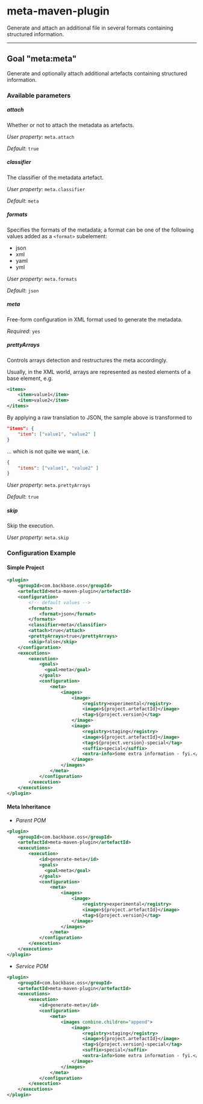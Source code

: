 # meta-maven-plugin

Generate and attach an additional file in several formats containing structured information.

---

## Goal "meta:meta"

Generate and optionally attach additional artefacts containing structured information.

### Available parameters

##### attach

Whether or not to attach the metadata as artefacts.

*User property*: `meta.attach`

*Default*: `true`

##### classifier

The classifier of the metadata artefact.

*User property*: `meta.classifier`

*Default*: `meta`

##### formats

Specifies the formats of the metadata; a format can be one of the following values added as a
`<format>` subelement:

- json
- xml
- yaml
- yml

*User property*: `meta.formats`

*Default*: `json`

#####  meta

Free-form configuration in XML format used to generate the metadata.

*Required*: `yes`

##### prettyArrays

Controls arrays detection and restructures the meta accordingly.

Usually, in the XML world, arrays are represented as nested elements of a base element, e.g.

```xml
<items>
    <item>value1</item>
    <item>value2</item>
</items>
```

By applying a raw translation to JSON, the sample above is transformed to

```json
"items": {
    "item": ["value1", "value2" ]
}
```

... which is not quite we want, i.e.

```json
{
    "items": ["value1", "value2" ]
}
```

*User property*: `meta.prettyArrays`

*Default*: `true`

##### skip

Skip the execution.

*User property*: `meta.skip`

### Configuration Example

#### Simple Project

```xml
<plugin>
    <groupId>com.backbase.oss</groupId>
    <artefactId>meta-maven-plugin</artefactId>
    <configuration>
        <!-- default values -->
        <formats>
            <format>json</format>
        </formats>
        <classifier>meta</classifier>
        <attach>true</attach>
        <prettyArrays>true</prettyArrays>
        <skip>false</skip>
    </configuration>
    <executions>
        <execution>
            <goals>
              <goal>meta</goal>
            </goals>
            <configuration>
                <meta>
                    <images>
                        <image>
                            <registry>experimental</registry>
                            <image>${project.artefactId}</image>
                            <tag>${project.version}</tag>
                        </image>
                        <image>
                            <registry>staging</registry>
                            <image>${project.artefactId}</image>
                            <tag>${project.version}-special</tag>
                            <suffix>special</suffix>
                            <extra-info>Some extra information - fyi.</extra-info>
                        </image>
                    </images>
                </meta>
            </configuration>
        </execution>
    </executions>
</plugin>
```

#### Meta Inheritance

* *Parent POM*

```xml
<plugin>
    <groupId>com.backbase.oss</groupId>
    <artefactId>meta-maven-plugin</artefactId>
    <executions>
        <execution>
            <id>generate-meta</id>
            <goals>
              <goal>meta</goal>
            </goals>
            <configuration>
                <meta>
                    <images>
                        <image>
                            <registry>experimental</registry>
                            <image>${project.artefactId}</image>
                            <tag>${project.version}</tag>
                        </image>
                    </images>
                </meta>
            </configuration>
        </execution>
    </executions>
</plugin>
```

* *Service POM*

```xml
<plugin>
    <groupId>com.backbase.oss</groupId>
    <artefactId>meta-maven-plugin</artefactId>
    <executions>
        <execution>
            <id>generate-meta</id>
            <configuration>
                <meta>
                    <images combine.children="append">
                        <image>
                            <registry>staging</registry>
                            <image>${project.artefactId}</image>
                            <tag>${project.version}-special</tag>
                            <suffix>special</suffix>
                            <extra-info>Some extra information - fyi.</extra-info>
                        </image>
                    </images>
                </meta>
            </configuration>
        </execution>
    </executions>
</plugin>
```
